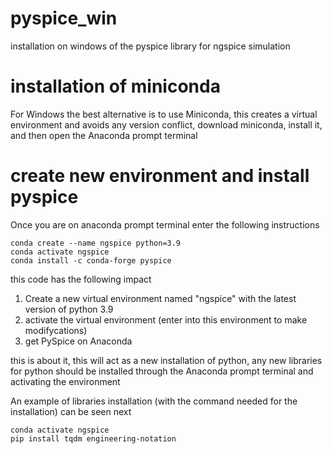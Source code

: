 # pyspice_win
installation on windows of the pyspice library for ngspice simulation

# installation of miniconda
For Windows the best alternative is to use Miniconda, this creates a virtual environment and avoids any version conflict, download miniconda, install it, and then open the Anaconda prompt terminal

# create new environment and install pyspice
Once you are on anaconda prompt terminal enter the following instructions

```
conda create --name ngspice python=3.9
conda activate ngspice
conda install -c conda-forge pyspice
```
this code has the following impact
1. Create a new virtual environment named "ngspice" with the latest version of python 3.9
1. activate the virtual environment (enter into this environment to make modifycations)
1. get PySpice on Anaconda

this is about it, this will act as a new installation of python, any new libraries for python should be installed through the Anaconda prompt terminal and activating the environment

An example of libraries installation (with the command needed for the installation) can be seen next

```
conda activate ngspice
pip install tqdm engineering-notation
```


